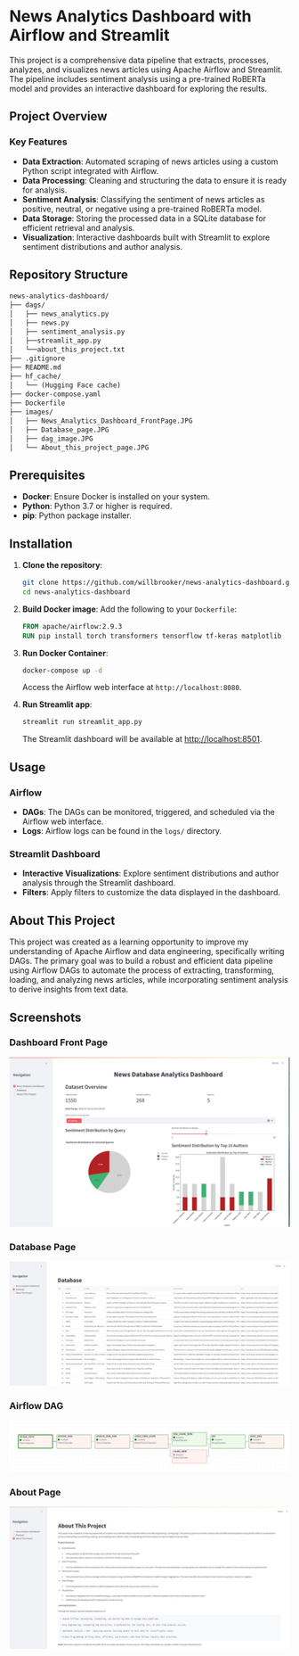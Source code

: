 
# News Analytics Dashboard with Airflow and Streamlit

This project is a comprehensive data pipeline that extracts, processes, analyzes, and visualizes news articles using Apache Airflow and Streamlit. The pipeline includes sentiment analysis using a pre-trained RoBERTa model and provides an interactive dashboard for exploring the results.

## Project Overview

### Key Features
- **Data Extraction**: Automated scraping of news articles using a custom Python script integrated with Airflow.
- **Data Processing**: Cleaning and structuring the data to ensure it is ready for analysis.
- **Sentiment Analysis**: Classifying the sentiment of news articles as positive, neutral, or negative using a pre-trained RoBERTa model.
- **Data Storage**: Storing the processed data in a SQLite database for efficient retrieval and analysis.
- **Visualization**: Interactive dashboards built with Streamlit to explore sentiment distributions and author analysis.

## Repository Structure

```
news-analytics-dashboard/
├── dags/
│   ├── news_analytics.py
│   ├── news.py
│   ├── sentiment_analysis.py
│   ├──streamlit_app.py
│   └──about_this_project.txt
├── .gitignore
├── README.md
├── hf_cache/
│   └── (Hugging Face cache)
├── docker-compose.yaml
├── Dockerfile
├── images/
│   ├── News_Analytics_Dashboard_FrontPage.JPG
│   ├── Database_page.JPG
│   ├── dag_image.JPG
│   └── About_this_project_page.JPG
```

## Prerequisites

- **Docker**: Ensure Docker is installed on your system.
- **Python**: Python 3.7 or higher is required.
- **pip**: Python package installer.

## Installation

1. **Clone the repository**:
   ```bash
   git clone https://github.com/willbrooker/news-analytics-dashboard.git
   cd news-analytics-dashboard
   ```

2. **Build Docker image**:
   Add the following to your `Dockerfile`:
   ```dockerfile
   FROM apache/airflow:2.9.3
   RUN pip install torch transformers tensorflow tf-keras matplotlib
   ```

3. **Run Docker Container**:
   ```bash
   docker-compose up -d
   ```
   Access the Airflow web interface at `http://localhost:8080`.

4. **Run Streamlit app**:
   ```bash
   streamlit run streamlit_app.py
   ```
   The Streamlit dashboard will be available at [http://localhost:8501](http://localhost:8501).

## Usage

### Airflow
- **DAGs**: The DAGs can be monitored, triggered, and scheduled via the Airflow web interface.
- **Logs**: Airflow logs can be found in the `logs/` directory.

### Streamlit Dashboard
- **Interactive Visualizations**: Explore sentiment distributions and author analysis through the Streamlit dashboard.
- **Filters**: Apply filters to customize the data displayed in the dashboard.

## About This Project

This project was created as a learning opportunity to improve my understanding of Apache Airflow and data engineering, specifically writing DAGs. The primary goal was to build a robust and efficient data pipeline using Airflow DAGs to automate the process of extracting, transforming, loading, and analyzing news articles, while incorporating sentiment analysis to derive insights from text data.

## Screenshots

### Dashboard Front Page
![Dashboard FrontPage](images/News_Analytics_Dashboard_FrontPage.JPG)

### Database Page
![Database Page](images/Database_page.JPG)

### Airflow DAG
![Airflow DAG](images/dag_image.JPG)

### About Page
![About Page](images/About_this_project_page.JPG)
